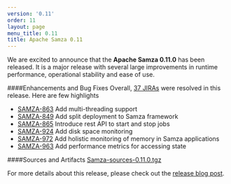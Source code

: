 ```yaml
---
version: '0.11'
order: 11
layout: page
menu_title: 0.11
title: Apache Samza 0.11
---
```

<!--
   Licensed to the Apache Software Foundation (ASF) under one or more
   contributor license agreements.  See the NOTICE file distributed with
   this work for additional information regarding copyright ownership.
   The ASF licenses this file to You under the Apache License, Version 2.0
   (the "License"); you may not use this file except in compliance with
   the License.  You may obtain a copy of the License at

       http://www.apache.org/licenses/LICENSE-2.0

   Unless required by applicable law or agreed to in writing, software
   distributed under the License is distributed on an "AS IS" BASIS,
   WITHOUT WARRANTIES OR CONDITIONS OF ANY KIND, either express or implied.
   See the License for the specific language governing permissions and
   limitations under the License.
-->

We are excited to announce that the **Apache Samza 0.11.0** has been released. It is a major release with several large improvements in runtime performance, operational stability and ease of use.

####Enhancements and Bug Fixes
Overall, [37 JIRAs](https://issues.apache.org/jira/browse/SAMZA-1010?jql=project%20%3D%20SAMZA%20AND%20status%20%3D%20Resolved%20AND%20fixVersion%20in%20(0.11%2C%200.11.0)) were resolved in this release. Here are few highlights

- [SAMZA-863](https://issues.apache.org/jira/browse/SAMZA-863) Add multi-threading support
- [SAMZA-849](https://issues.apache.org/jira/browse/SAMZA-849) Add split deployment to Samza framework
- [SAMZA-865](https://issues.apache.org/jira/browse/SAMZA-865) Introduce rest API to start and stop jobs
- [SAMZA-924](https://issues.apache.org/jira/browse/SAMZA-924) Add disk space monitoring
- [SAMZA-972](https://issues.apache.org/jira/browse/SAMZA-972) Add holistic monitoring of memory in Samza applications
- [SAMZA-963](https://issues.apache.org/jira/browse/SAMZA-963) Add performance metrics for accessing state

####Sources and Artifacts
[Samza-sources-0.11.0.tgz](http://www.apache.org/dyn/closer.cgi/samza/0.11.0)

For more details about this release, please check out the [release blog post](https://blogs.apache.org/samza/).